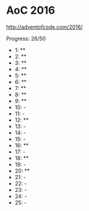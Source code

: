 AoC 2016
====

http://adventofcode.com/2016/


Progress: 26/50

- 1:      **
- 2:      **
- 3:      **
- 4:      **
- 5:      **
- 6:      **
- 7:      **
- 8:      **
- 9:      **
- 10:     -
- 11:     -
- 12:     **
- 13:     -
- 14:     -
- 15:     -
- 16:     **
- 17:     -
- 18:     **
- 19:     -
- 20:     **
- 21:     -
- 22:     -
- 23:     -
- 24:     -
- 25:     -